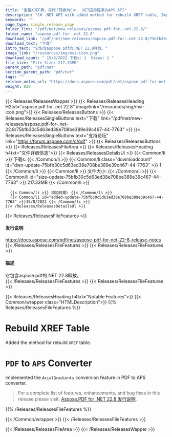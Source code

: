 ```yaml
---
title: "重建XREF表，将PDF转换为C＃，.NET应用程序的APS API"
description: "C# .NET API with added method for rebuild XREF table, Implemented the `AxialGradients` conversion feature in PDF to APS converter within the PDF on-premise API."
keywords: ""
page_type: single_release_page
folder_link: "/pdf/net/new-releases/aspose.pdf-for-.net-22.8/"
folder_name: "aspose.pdf for .net 22.8"
download_link: "/pdf/net/new-releases/aspose.pdf-for-.net-22.8/75bfb30c5d63ed38e708be389e39c467-44-7763"
download_text: "下载"
intro_text: "它包含aspose.pdf的.NET 22.8释放。"
image_link: "/resources/img/msi-icon.png"
download_count: " 15/8/2022 下载s: 1  Views: 1 "
file_size: "File Size: 217.33MB"
parent_path: "pdf/net"
section_parent_path: "pdf/net"
tags: ""
release_notes_url: "https://docs.aspose.com/pdf/net/aspose-pdf-for-net-22-8-release-notes"
weight: 820
---
```


{{< Releases/ReleasesWapper >}}
  {{< Releases/ReleasesHeading H2txt="aspose.pdf for .net 22.8" imagelink="/resources/img/msi-icon.png">}}
  {{< Releases/ReleasesButtons >}}
    {{< Releases/ReleasesSingleButtons text="下载" link="/pdf/net/new-releases/aspose.pdf-for-.net-22.8/75bfb30c5d63ed38e708be389e39c467-44-7763" >}}
    {{< Releases/ReleasesSingleButtons text="支持论坛" link="https://forum.aspose.com/c/pdf" >}}
  {{< Releases/ReleasesButtons >}}
  {{< Releases/ReleasesFileArea >}}
    {{< Releases/ReleasesHeading h4txt="文件详细信息">}}
    {{< Releases/ReleasesDetailsUl >}}
      {{< Common/li >}} 下载s: {{< /Common/li >}}
      {{< Common/li class="downloadcount" id="dwn-update-75bfb30c5d63ed38e708be389e39c467-44-7763" >}} 1 {{< /Common/li >}}
      {{< Common/li >}} 文件大小: {{< /Common/li >}}
      {{< Common/li id="size-update-75bfb30c5d63ed38e708be389e39c467-44-7763" >}} 217.33MB {{< /Common/li >}}

      {{< Common/li >}} 添加日期: {{< /Common/li >}}
      {{< Common/li id="added-update-75bfb30c5d63ed38e708be389e39c467-44-7763" >}}15/8/2022 {{< /Common/li >}}
    {{< /Releases/ReleasesDetailsUl >}}

  {{< Releases/ReleasesFileFeatures >}}
      <h4>发行说明</h4><div><a href='https://docs.aspose.com/pdf/net/aspose-pdf-for-net-22-8-release-notes'>https://docs.aspose.com/pdf/net/aspose-pdf-for-net-22-8-release-notes</a></div>
  {{< /Releases/ReleasesFileFeatures >}}
  {{< Releases/ReleasesFileFeatures >}}
      <h4>描述</h4><div class="HTMLDescription">它包含aspose.pdf的.NET 22.8释放。</div>
  {{< /Releases/ReleasesFileFeatures >}}
  {{< Releases/ReleasesFileFeatures >}}

{{< Releases/ReleasesHeading h4txt="Notable Features">}}
{{< Common/wrapper class="HTMLDescription">}}
{{% Releases/ReleasesFileFeatures %}}

# Rebuild XREF Table

Added the method for rebuild `XREF` table.

# `PDF` to `APS` Converter

Implemented the `AxialGradients` conversion feature in PDF to APS converter.

> For a complete list of features, enhancements, and bug fixes in this release please visit, [Aspose.PDF for .NET 22.8 发行说明](https://docs.aspose.com/pdf/net/aspose-pdf-for-net-22-8-release-notes/).

{{% /Releases/ReleasesFileFeatures %}}

{{< /Common/wrapper >}}
{{< /Releases/ReleasesFileFeatures >}}

{{< /Releases/ReleasesFileArea >}}
{{< /Releases/ReleasesWapper >}}
